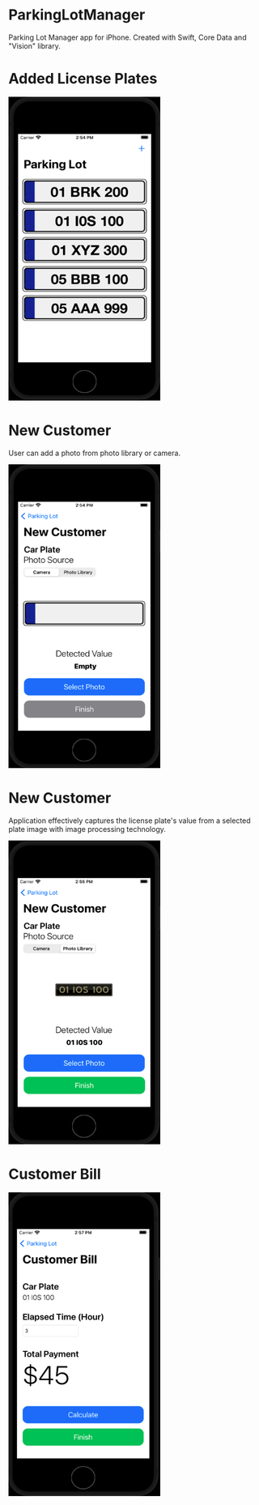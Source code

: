 # ParkingLotManager
Parking Lot Manager app for iPhone. Created with Swift, Core Data and "Vision" library.

# Added License Plates

<img src="https://raw.githubusercontent.com/bilgenburak/ParkingLotManager/main/ParkingLotManager/Assets.xcassets/1.png" width="300" height="600">

# New Customer

User can add a photo from photo library or camera.

<img src="https://raw.githubusercontent.com/bilgenburak/ParkingLotManager/main/ParkingLotManager/Assets.xcassets/2.png" width="300" height="600">

# New Customer

Application effectively captures the license plate's value from a selected plate image with image processing technology.

<img src="https://raw.githubusercontent.com/bilgenburak/ParkingLotManager/main/ParkingLotManager/Assets.xcassets/3.png" width="300" height="600">

# Customer Bill

<img src="https://raw.githubusercontent.com/bilgenburak/ParkingLotManager/main/ParkingLotManager/Assets.xcassets/4.png" width="300" height="600">
